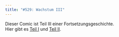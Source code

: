 ```yaml
---
title: "#529: Wachstum III"
---
```

Dieser Comic ist Teil III einer Fortsetzungsgeschichte.<br />
Hier gibt es <a href="http://www.fonflatter.de/2007/02/20/">Teil I</a> und <a href="http://www.fonflatter.de/2007/03/01/">Teil II</a>.

